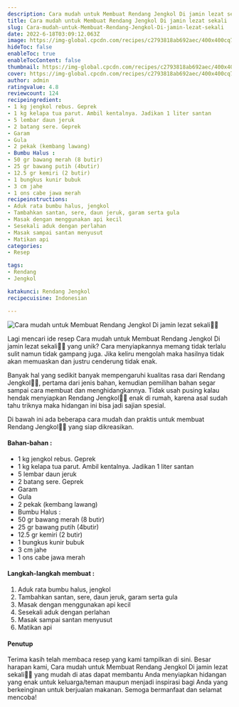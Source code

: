 ```yaml
---
description: Cara mudah untuk Membuat Rendang Jengkol Di jamin lezat sekali"
title: Cara mudah untuk Membuat Rendang Jengkol Di jamin lezat sekali
slug: Cara-mudah-untuk-Membuat-Rendang-Jengkol-Di-jamin-lezat-sekali
date: 2022-6-18T03:09:12.063Z
image: https://img-global.cpcdn.com/recipes/c2793818ab692aec/400x400cq70/photo.jpg
hideToc: false
enableToc: true
enableTocContent: false
thumbnail: https://img-global.cpcdn.com/recipes/c2793818ab692aec/400x400cq70/photo.jpg
cover: https://img-global.cpcdn.com/recipes/c2793818ab692aec/400x400cq70/photo.jpg
author: admin
ratingvalue: 4.8
reviewcount: 124
recipeingredient:
- 1 kg jengkol rebus. Geprek
- 1 kg kelapa tua parut. Ambil kentalnya. Jadikan 1 liter santan
- 5 lembar daun jeruk
- 2 batang sere. Geprek
- Garam
- Gula
- 2 pekak (kembang lawang)
- Bumbu Halus :
- 50 gr bawang merah (8 butir)
- 25 gr bawang putih (4butir)
- 12.5 gr kemiri (2 butir)
- 1 bungkus kunir bubuk
- 3 cm jahe
- 1 ons cabe jawa merah
recipeinstructions:
- Aduk rata bumbu halus, jengkol
- Tambahkan santan, sere, daun jeruk, garam serta gula
- Masak dengan menggunakan api kecil
- Sesekali aduk dengan perlahan
- Masak sampai santan menyusut
- Matikan api
categories:
- Resep

tags:
- Rendang
- Jengkol

katakunci: Rendang Jengkol
recipecuisine: Indonesian

---
```


![Cara mudah untuk Membuat Rendang Jengkol Di jamin lezat sekali👩‍🍳](https://img-global.cpcdn.com/recipes/c2793818ab692aec/400x400cq70/photo.jpg)

Lagi mencari ide resep Cara mudah untuk Membuat Rendang Jengkol Di jamin lezat sekali👩‍🍳 yang unik? Cara menyiapkannya memang tidak terlalu sulit namun tidak gampang juga. Jika keliru mengolah maka hasilnya tidak akan memuaskan dan justru cenderung tidak enak.

Banyak hal yang sedikit banyak mempengaruhi kualitas rasa dari Rendang Jengkol👩‍🍳, pertama dari jenis bahan, kemudian pemilihan bahan segar sampai cara membuat dan menghidangkannya. Tidak usah pusing kalau hendak menyiapkan Rendang Jengkol👩‍🍳 enak di rumah, karena asal sudah tahu triknya maka hidangan ini bisa jadi sajian spesial.

Di bawah ini ada beberapa cara mudah dan praktis untuk membuat Rendang Jengkol👩‍🍳 yang siap dikreasikan.

<!--inarticleads1-->

#### Bahan-bahan :

- 1 kg jengkol rebus. Geprek
- 1 kg kelapa tua parut. Ambil kentalnya. Jadikan 1 liter santan
- 5 lembar daun jeruk
- 2 batang sere. Geprek
- Garam
- Gula
- 2 pekak (kembang lawang)
- Bumbu Halus :
- 50 gr bawang merah (8 butir)
- 25 gr bawang putih (4butir)
- 12.5 gr kemiri (2 butir)
- 1 bungkus kunir bubuk
- 3 cm jahe
- 1 ons cabe jawa merah

<!--inarticleads2-->

#### Langkah-langkah membuat :

1. Aduk rata bumbu halus, jengkol
1. Tambahkan santan, sere, daun jeruk, garam serta gula
1. Masak dengan menggunakan api kecil
1. Sesekali aduk dengan perlahan
1. Masak sampai santan menyusut
1. Matikan api

#### Penutup

Terima kasih telah membaca resep yang kami tampilkan di sini. Besar harapan kami, Cara mudah untuk Membuat Rendang Jengkol Di jamin lezat sekali👩‍🍳 yang mudah di atas dapat membantu Anda menyiapkan hidangan yang enak untuk keluarga/teman maupun menjadi inspirasi bagi Anda yang berkeinginan untuk berjualan makanan. Semoga bermanfaat dan selamat mencoba!